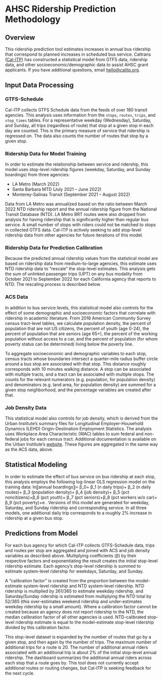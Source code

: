 # AHSC Ridership Prediction Methodology

## Overview

This ridership prediction tool estimates increases in annual bus ridership that correspond to planned increases in scheduled bus service. Caltrans ([Cal-ITP](https://www.calitp.org/)) has constructed a statistical model from GTFS data, ridership data, and other socioeconomic/demographic data to assist AHSC grant applicants. If you have additional questions, email hello@calitp.org. 

## Input Data Processing

### GTFS-Schedule

Cal-ITP collects GTFS Schedule data from the feeds of over 180 transit agencies. This analysis uses information from the `stops`, `routes`, `trips`, and `stop_times` tables. For a representative weekday (Wednesday), Saturday, and Sunday, all trips (regardless of route) that stop at a given stop in each day are counted. This is the primary measure of service that ridership is regressed on. The data also counts the number of routes that stop by a given stop.

### Ridership Data for Model Training

In order to estimate the relationship between service and ridership, this model uses stop-level ridership figures (weekday, Saturday, and Sunday boardings) from three agencies:
* LA Metro (March 2022)
* Santa Barbara MTD (July 2021 – June 2022)
* Monterey-Salinas Transit (September 2021 – August 2022)

Data from LA Metro was annualized based on the ratio between March 2022 NTD ridership report and the annual ridership figure from the National Transit Database (NTD). LA Metro BRT routes were also dropped from analysis for having ridership that is significantly higher than regular bus service. A small number of stops with riders could not be matched to stops in collected GTFS data. Cal-ITP is actively seeking to add stop-level ridership data from other agencies for future iterations of this model.

### Ridership Data for Prediction Calibration

Because the predicted annual ridership values from the statistical model are based on ridership data from medium-to-large agencies, this estimate uses NTD ridership data to “rescale” the stop-level estimates. This analysis gets the sum of unlinked passenger trips (UPT) on any bus modality from October 2021 to September 2022 for each California agency that reports to NTD. The rescaling process is described below.

### ACS Data

In addition to bus service levels, this statistical model also controls for the effect of some demographic and socioeconomic factors that correlate with ridership in academic literature. From 2018 American Community Survey census tract-level tables, we calculate population density, the percent of population that are not US citizens, the percent of youth (age 0-24), the percent of population that are seniors (age 65+), the percent of the working population without access to a car, and the percent of population (for whom poverty status can be determined) living below the poverty line. 

To aggregate socioeconomic and demographic variables to each stop, census tracts whose boundaries intersect a quarter-mile radius buffer circle around a bus stop are associated with that stop. This distance roughly corresponds with 10 minutes walking distance. A stop can be associated with multiple tracts, and a tract can be associated with multiple stops. The counts for the relevant numerators (e.g. population, for population density) and denominators (e.g. land area, for population density) are summed for a given stop neighborhood, and the percentage variables are created after that.

### Job Density Data

This statistical model also controls for job density, which is derived from the Urban Institute’s summary files for Longitudinal Employer-Household Dynamics (LEHD) Origin-Destination Employment Statistics. The analysis uses Workplace Area Characteristic (WAC) tables to sum federal and non-federal jobs for each census tract. Additional documentation is available on the Urban Institute’s [website](https://datacatalog.urban.org/dataset/longitudinal-employer-household-dynamics-origin-destination-employment-statistics-lodes). These figures are aggregated in the same way as the ACS data, above.

## Statistical Modeling

In order to estimate the effect of bus service on bus ridership at each stop, this analysis employs the following log-linear OLS regression model on the training data: ln⁡〖annual boardings〗= β_0+ β_1 (n daily trips)+ β_2 (n daily routes)+ β_3 (population density)+ β_4 (job density)+ β_5 (pct noncitizens)+β_6 (pct youth)+ β_7 (pct seniors)+β_8 (pct workers w/o car)+ β_9 (pct poverty)+e . Versions of this model are generated for weekday, Saturday, and Sunday ridership and corresponding service. In all three models, one additional daily trip corresponds to a roughly 2% increase in ridership at a given bus stop.

## Predictions from Model

For each bus agency for which Cal-ITP collects GTFS-Schedule data, trips and routes per stop are aggregated and joined with ACS and job density variables as described above. Multiplying coefficients (β) by their respective factors and exponentiating the result creates the initial stop-level ridership estimate. Each agency’s stop-level ridership is summed to estimate system-level ridership for weekdays, Saturday, and Sunday. 

A “calibration factor” is created from the proportion between the model-estimate system-level ridership and NTD system-level ridership. NTD ridership is multiplied by 261/365 to estimate weekday ridership, and Saturday/Sunday ridership is estimated from multiplying the NTD total by 52/365 (this over-estimates weekend ridership and under-estimates weekday ridership by a small amount). Where a calibration factor cannot be created because an agency does not report ridership to the NTD, the median calibration factor of all other agencies is used. NTD-calibrated stop-level ridership estimate is equal to the model-estimate stop-level ridership divided by this calibration factor.

This stop-level dataset is expanded by the number of routes that go by a given stop, and then again by the number of trips. The maximum number of additional trips for a route is 20. The number of additional annual riders associated with an additional trip is about 2% of the initial stop-level annual ridership. The dashboard summarizes the additional annual riders across each stop that a route goes by. This tool does not currently accept additional routes or routing changes, but Cal-ITP is seeking feedback for the next cycle. 

